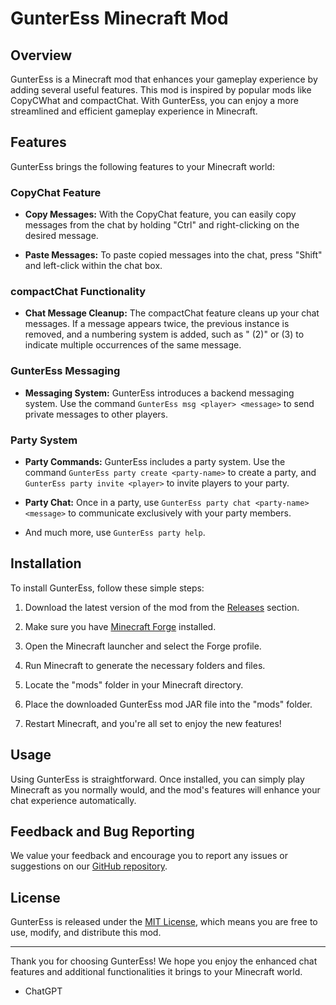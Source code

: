 # GunterEss Minecraft Mod

## Overview

GunterEss is a Minecraft mod that enhances your gameplay experience by adding several useful features. This mod is inspired by popular mods like CopyCWhat and compactChat. With GunterEss, you can enjoy a more streamlined and efficient gameplay experience in Minecraft.

## Features

GunterEss brings the following features to your Minecraft world:

### CopyChat Feature

- **Copy Messages:** With the CopyChat feature, you can easily copy messages from the chat by holding "Ctrl" and right-clicking on the desired message.

- **Paste Messages:** To paste copied messages into the chat, press "Shift" and left-click within the chat box.

### compactChat Functionality

- **Chat Message Cleanup:** The compactChat feature cleans up your chat messages. If a message appears twice, the previous instance is removed, and a numbering system is added, such as " (2)" or (3) to indicate multiple occurrences of the same message.

### GunterEss Messaging

- **Messaging System:** GunterEss introduces a backend messaging system. Use the command `GunterEss msg <player> <message>` to send private messages to other players.

### Party System

- **Party Commands:** GunterEss includes a party system. Use the command `GunterEss party create <party-name>` to create a party, and `GunterEss party invite <player>` to invite players to your party.

- **Party Chat:** Once in a party, use `GunterEss party chat <party-name> <message>` to communicate exclusively with your party members.

- And much more, use `GunterEss party help`.

## Installation

To install GunterEss, follow these simple steps:

1. Download the latest version of the mod from the [Releases](https://github.com/[your-mod-repo]/releases) section.

2. Make sure you have [Minecraft Forge](https://files.minecraftforge.net/) installed.

3. Open the Minecraft launcher and select the Forge profile.

4. Run Minecraft to generate the necessary folders and files.

5. Locate the "mods" folder in your Minecraft directory.

6. Place the downloaded GunterEss mod JAR file into the "mods" folder.

7. Restart Minecraft, and you're all set to enjoy the new features!

## Usage

Using GunterEss is straightforward. Once installed, you can simply play Minecraft as you normally would, and the mod's features will enhance your chat experience automatically.

## Feedback and Bug Reporting

We value your feedback and encourage you to report any issues or suggestions on our [GitHub repository](https://github.com/[your-mod-repo]/issues).

## License

GunterEss is released under the [MIT License](LICENSE), which means you are free to use, modify, and distribute this mod.

---

Thank you for choosing GunterEss! We hope you enjoy the enhanced chat features and additional functionalities it brings to your Minecraft world.

- ChatGPT
